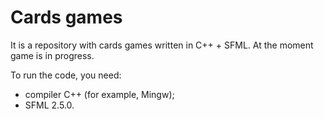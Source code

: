 # Cards games

It is a repository with cards games written in C++ + SFML. 
At the moment game is in progress.

To run the code, you need:
- compiler С++ (for example, Mingw);
- SFML 2.5.0.